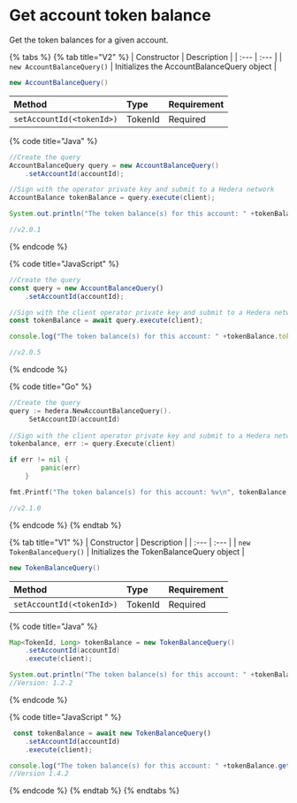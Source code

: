 # Get account token balance

Get the token balances for a given account. 

{% tabs %}
{% tab title="V2" %}
| Constructor | Description |
| :--- | :--- |
| `new AccountBalanceQuery()` | Initializes the AccountBalanceQuery object |

```java
new AccountBalanceQuery()
```

| Method | Type | Requirement |
| :--- | :--- | :--- |
| `setAccountId(<tokenId>)` | TokenId | Required |

{% code title="Java" %}
```java
//Create the query
AccountBalanceQuery query = new AccountBalanceQuery()
    .setAccountId(accountId);

//Sign with the operator private key and submit to a Hedera network
AccountBalance tokenBalance = query.execute(client);

System.out.println("The token balance(s) for this account: " +tokenBalance.token);

//v2.0.1
```
{% endcode %}

{% code title="JavaScript" %}
```javascript
//Create the query
const query = new AccountBalanceQuery()
    .setAccountId(accountId);

//Sign with the client operator private key and submit to a Hedera network
const tokenBalance = await query.execute(client);

console.log("The token balance(s) for this account: " +tokenBalance.tokens);

//v2.0.5
```
{% endcode %}

{% code title="Go" %}
```go
//Create the query
query := hedera.NewAccountBalanceQuery().
	 SetAccountID(accountId)
	
//Sign with the client operator private key and submit to a Hedera network
tokenbalance, err := query.Execute(client)

if err != nil {
		panic(err)
	}

fmt.Printf("The token balance(s) for this account: %v\n", tokenBalance)

//v2.1.0
```
{% endcode %}
{% endtab %}

{% tab title="V1" %}
| Constructor | Description |
| :--- | :--- |
| `new TokenBalanceQuery()` | Initializes the TokenBalanceQuery object |

```java
new TokenBalanceQuery()
```

| Method | Type | Requirement |
| :--- | :--- | :--- |
| `setAccountId(<tokenId>)` | TokenId | Required |

{% code title="Java" %}
```java
Map<TokenId, Long> tokenBalance = new TokenBalanceQuery()
    .setAccountId(accountId)
    .execute(client);

System.out.println("The token balance(s) for this account: " +tokenBalance);
//Version: 1.2.2
```
{% endcode %}

{% code title="JavaScript " %}
```javascript
 const tokenBalance = await new TokenBalanceQuery()
    .setAccountId(accountId)
    .execute(client);

console.log("The token balance(s) for this account: " +tokenBalance.get("<tokenId>"));
//Version 1.4.2
```
{% endcode %}
{% endtab %}
{% endtabs %}





